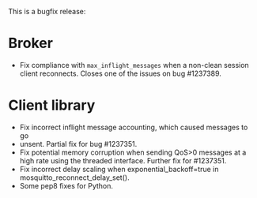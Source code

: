 <!--
.. title: Version 1.2.2 released
.. slug: version-1-2-2-released
.. date: 2013-10-21 23:05:04
.. tags: Releases
.. category:
.. link:
.. description:
.. type: text
-->

This is a bugfix release:

# Broker

* Fix compliance with `max_inflight_messages` when a non-clean session client
  reconnects. Closes one of the issues on bug #1237389.

# Client library

* Fix incorrect inflight message accounting, which caused messages to go
* unsent. Partial fix for bug #1237351.
* Fix potential memory corruption when sending QoS&gt;0 messages at a high
  rate using the threaded interface. Further fix for #1237351.
* Fix incorrect delay scaling when exponential_backoff=true in
  mosquitto_reconnect_delay_set().
* Some pep8 fixes for Python.
